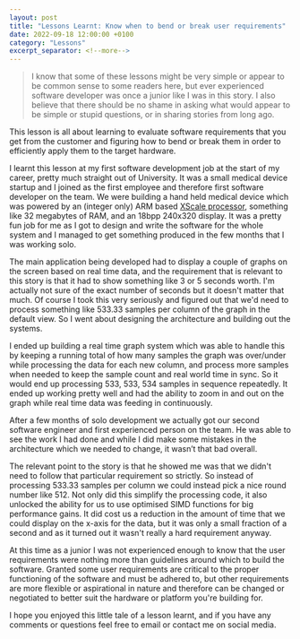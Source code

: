 ```yaml
---
layout: post
title: "Lessons Learnt: Know when to bend or break user requirements"
date: 2022-09-18 12:00:00 +0100
category: "Lessons"
excerpt_separator: <!--more-->
---
```


> I know that some of these lessons might be very simple or appear to be common sense to some readers here, but ever experienced software developer was once a junior like I was in this story. I also believe that there should be no shame in asking what would appear to be simple or stupid questions, or in sharing stories from long ago.

This lesson is all about learning to evaluate software requirements that you get from the customer and figuring how to bend or break them in order to efficiently apply them to the target hardware.

<!--more-->

I learnt this lesson at my first software development job at the start of my career, pretty much straight out of University. It was a small medical device startup and I joined as the first employee and therefore first software developer on the team. We were building a hand held medical device which was powered by an (integer only) ARM based [XScale processor](https://en.wikipedia.org/wiki/XScale#PXA27x), something like 32 megabytes of RAM, and an 18bpp 240x320 display. It was a pretty fun job for me as I got to design and write the software for the whole system and I managed to get something produced in the few months that I was working solo.

The main application being developed had to display a couple of graphs on the screen based on real time data, and the requirement that is relevant to this story is that it had to show something like 3 or 5 seconds worth. I'm actually not sure  of the exact number of seconds but it doesn't matter that much. Of course I took this very seriously and figured out that we'd need to process something like 533.33 samples per column of the graph in the default view. So I went about designing the architecture and building out the systems.

I ended up building a real time graph system which was able to handle this by keeping a running total of how many samples the graph was over/under while processing the data for each new column, and process more samples when needed to keep the sample count and real world time in sync. So it would end up processing 533, 533, 534 samples in sequence repeatedly. It ended up working pretty well and had the ability to zoom in and out on the graph while real time data was feeding in continuously. 

After a few months of solo development we actually got our second software engineer and first experienced person on the team. He was able to see the work I had done and while I did make some mistakes in the architecture which we needed to change, it wasn’t that bad overall. 

The relevant point to the story is that he showed me was that we didn't need to follow that particular requirement so strictly. So instead of processing 533.33 samples per column we could instead pick a nice round number like 512. Not only did this simplify the processing code, it also unlocked the ability for us to use optimised SIMD functions for big performance gains. It did cost us a reduction in the amount of time that we could display on the x-axis for the data, but it was only a small fraction of a second and as it turned out it wasn't really a hard requirement anyway.

At this time as a junior I was not experienced enough to know that the user requirements were nothing more than guidelines around which to build the software. Granted some user requirements are critical to the proper functioning of the software and must be adhered to, but other requirements are more flexible or aspirational in nature and therefore can be changed or negotiated to better suit the hardware or platform you're building for.

I hope you enjoyed this little tale of a lesson learnt, and if you have any comments or questions feel free to email or contact me on social media.
